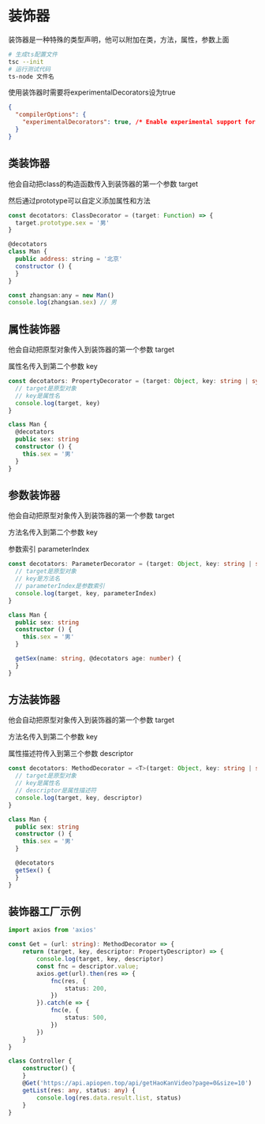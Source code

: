 # 装饰器

装饰器是一种特殊的类型声明，他可以附加在类，方法，属性，参数上面

```bash
# 生成ts配置文件
tsc --init
# 运行测试代码
ts-node 文件名
```

使用装饰器时需要将experimentalDecorators设为true
```json
{
  "compilerOptions": {
    "experimentalDecorators": true, /* Enable experimental support for legacy experimental decorators. */
  }
}
```

## 类装饰器

他会自动把class的构造函数传入到装饰器的第一个参数 target

然后通过prototype可以自定义添加属性和方法

```js
const decotators: ClassDecorator = (target: Function) => {
  target.prototype.sex = '男'
}

@decotators
class Man {
  public address: string = '北京'
  constructor () {
  }
}

const zhangsan:any = new Man()
console.log(zhangsan.sex) // 男
```

## 属性装饰器

他会自动把原型对象传入到装饰器的第一个参数 target

属性名传入到第二个参数 key

```ts
const decotators: PropertyDecorator = (target: Object, key: string | symbol) => {
  // target是原型对象
  // key是属性名
  console.log(target, key)
}

class Man {
  @decotators
  public sex: string
  constructor () {
    this.sex = '男'
  }
}
```

## 参数装饰器

他会自动把原型对象传入到装饰器的第一个参数 target

方法名传入到第二个参数 key

参数索引 parameterIndex

```ts
const decotators: ParameterDecorator = (target: Object, key: string | symbol | undefined, parameterIndex: number) => {
  // target是原型对象
  // key是方法名
  // parameterIndex是参数索引
  console.log(target, key, parameterIndex)
}

class Man {
  public sex: string
  constructor () {
    this.sex = '男'
  }

  getSex(name: string, @decotators age: number) {
  }
}
```

## 方法装饰器

他会自动把原型对象传入到装饰器的第一个参数 target

方法名传入到第二个参数 key

属性描述符传入到第三个参数 descriptor

```ts
const decotators: MethodDecorator = <T>(target: Object, key: string | symbol, descriptor: TypedPropertyDescriptor<T>) => {
  // target是原型对象
  // key是属性名
  // descriptor是属性描述符
  console.log(target, key, descriptor)
}

class Man {
  public sex: string
  constructor () {
    this.sex = '男'
  }

  @decotators
  getSex() {
  }
}
```

## 装饰器工厂示例
```ts
import axios from 'axios'

const Get = (url: string): MethodDecorator => {
	return (target, key, descriptor: PropertyDescriptor) => {
		console.log(target, key, descriptor)
		const fnc = descriptor.value;
		axios.get(url).then(res => {
			fnc(res, {
				status: 200,
			})
		}).catch(e => {
			fnc(e, {
				status: 500,
			})
		})
	}
}

class Controller {
	constructor() {
	}
	@Get('https://api.apiopen.top/api/getHaoKanVideo?page=0&size=10')
	getList(res: any, status: any) {
		console.log(res.data.result.list, status)
	}
}
```
